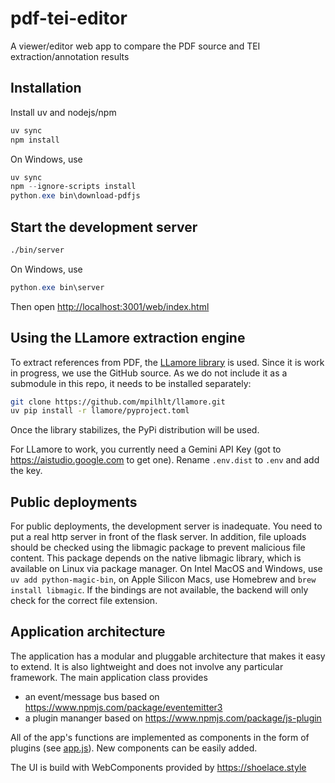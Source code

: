 # pdf-tei-editor

A viewer/editor web app to compare the PDF source and TEI extraction/annotation results

## Installation

Install uv and nodejs/npm

```bash
uv sync
npm install
```

On Windows, use

```powershell
uv sync
npm --ignore-scripts install
python.exe bin\download-pdfjs
```

## Start the development server

```bash
./bin/server
```

On Windows, use

```powershell
python.exe bin\server
```

Then open <http://localhost:3001/web/index.html>

## Using the LLamore extraction engine

To extract references from PDF, the [LLamore library](https://github.com/mpilhlt/llamore) is used. Since it is work in progress, we use the GitHub source. As we do not include it as a submodule in this repo, it needs to be installed separately:

```bash
git clone https://github.com/mpilhlt/llamore.git
uv pip install -r llamore/pyproject.toml
```

Once the library stabilizes, the PyPi distribution will be used.

For LLamore to work, you currently need a Gemini API Key (got to <https://aistudio.google.com> to get one). Rename `.env.dist` to `.env` and add the key.

## Public deployments

For public deployments, the development server is inadequate. You need to put a real http server in front of the flask server. In addition, file uploads should be checked using the libmagic package to prevent malicious file content. This package depends on the native libmagic library, which is available on Linux via package manager. On Intel MacOS and Windows, use `uv add python-magic-bin`, on Apple Silicon Macs, use Homebrew and `brew install libmagic`. If the bindings are not available, the backend will only check for the correct file extension.

## Application architecture

The application has a modular and pluggable architecture that makes it easy to extend. It is also lightweight and does not involve 
any particular framework.  The main application class provides 

- an event/message bus based on https://www.npmjs.com/package/eventemitter3
- a plugin mananger based on https://www.npmjs.com/package/js-plugin

All of the app's functions are implemented as components in the form of plugins (see [app.js](/src/app.js)). New components can be easily added.

The UI is build with WebComponents provided by https://shoelace.style
